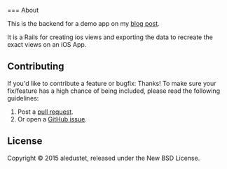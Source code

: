 === About

This is the backend for a demo app on my [blog post](http://aledustet.com/development/custom-views-creator-for-ios/).

It is a Rails for creating ios views and exporting the data to recreate the exact views on an iOS App.

Contributing
------------

If you'd like to contribute a feature or bugfix: Thanks! To make sure your
fix/feature has a high chance of being included, please read the following
guidelines:

1. Post a [pull request](https://github.com/aledustet/ios_views_creator/compare/).
2. Or open a [GitHub issue](https://github.com/aledustet/ios_views_creator/issues/new).

License
-------
Copyright © 2015 aledustet, released under the New BSD License.


